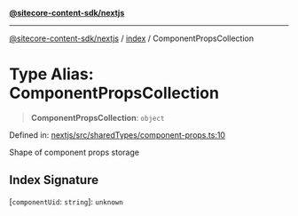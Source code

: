 [**@sitecore-content-sdk/nextjs**](../../README.md)

***

[@sitecore-content-sdk/nextjs](../../README.md) / [index](../README.md) / ComponentPropsCollection

# Type Alias: ComponentPropsCollection

> **ComponentPropsCollection**: `object`

Defined in: [nextjs/src/sharedTypes/component-props.ts:10](https://github.com/Sitecore/content-sdk/blob/5647269998b9306151914ae421806dad763f924a/packages/nextjs/src/sharedTypes/component-props.ts#L10)

Shape of component props storage

## Index Signature

\[`componentUid`: `string`\]: `unknown`
